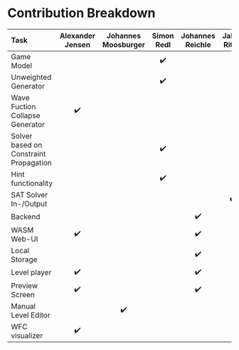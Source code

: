 # Contribution Breakdown

| Task                                   | Alexander Jensen   | Johannes Moosburger | Simon Redl         | Johannes Reichle   | Jakob Ritter       |
|:---------------------------------------|:------------------:|:-------------------:|:------------------:|:------------------:|:------------------:|
| Game Model                             |                    |                     | :heavy_check_mark: |                    |                    |
| Unweighted Generator                   |                    |                     | :heavy_check_mark: |                    |                    |
| Wave Fuction Collapse Generator        | :heavy_check_mark: |                     |                    |                    |                    |
| Solver based on Constraint Propagation |                    |                     | :heavy_check_mark: |                    |                    |
| Hint functionality                     |                    |                     | :heavy_check_mark: |                    |                    |
| SAT Solver In-/Output                  |                    |                     |                    |                    | :heavy_check_mark: |
| Backend                                |                    |                     |                    | :heavy_check_mark: |                    |
| WASM Web-UI                            | :heavy_check_mark: |                     |                    | :heavy_check_mark: |                    |
| Local Storage                          |                    |                     |                    | :heavy_check_mark: |                    |
| Level player                           | :heavy_check_mark: |                     |                    | :heavy_check_mark: |                    |
| Preview Screen                         | :heavy_check_mark: |                     |                    | :heavy_check_mark: |                    |
| Manual Level Editor                    |                    | :heavy_check_mark:  |                    |                    |                    |
| WFC visualizer                         | :heavy_check_mark: |                     |                    |                    |                    |
